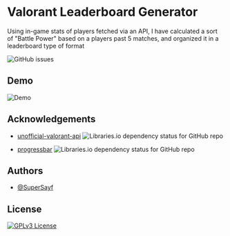 # Valorant Leaderboard Generator

Using in-game stats of players fetched via an API, I have calculated a sort of "Battle Power" based on a players past 5 matches, and organized it in a leaderboard type of format

![GitHub issues](https://img.shields.io/github/issues/SuperSayf/ValoLeaderboardGenerator)




## Demo

![Demo](https://i.imgur.com/dXhRuH5.gif)


## Acknowledgements

 - [unofficial-valorant-api](https://github.com/Henrik-3/unofficial-valorant-api)
    ![Libraries.io dependency status for GitHub repo](https://img.shields.io/librariesio/github/ctongfei/progressbar)

 - [progressbar](https://github.com/ctongfei/progressbar)
    ![Libraries.io dependency status for GitHub repo](https://img.shields.io/librariesio/github/Henrik-3/unofficial-valorant-api)


## Authors

- [@SuperSayf](https://github.com/SuperSayf)


## License

[![GPLv3 License](https://img.shields.io/badge/License-GPL%20v3-yellow.svg)](https://opensource.org/licenses/)

